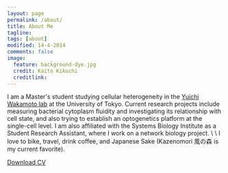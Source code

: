 ```yaml
---
layout: page
permalink: /about/
title: About Me
tagline: 
tags: [about]
modified: 14-4-2014
comments: false
image:
  feature: background-dye.jpg
  credit: Kaito Kikuchi
  creditlink: 
---
```


I am a Master's student studying cellular heterogeneity in the [Yuichi Wakamoto lab](http://park.itc.u-tokyo.ac.jp/wakamoto-lab/index_e.html) at the University of Tokyo. Current research projects include measuring bacterial cytoplasm fluidity and investigating its relationship with cell state, and also trying to establish an optogenetics platform at the single-cell level. I am also affiliated with the Systems Biology Institute as a Student Research Assistant, where I work on a network biology project. \\
\\
I love to bike, travel, drink coffee, and Japanese Sake (Kazenomori 風の森 is my current favorite). 


<div markdown="0"><a href="{{ site.url }}/assets/pdf/cv.pdf" class="btn">Download CV</a></div>



